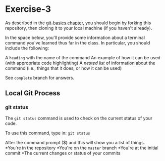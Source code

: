 # Exercise-3

As described in the [git-basics chapter](https://info201.github.io/git-basics.html), you should begin by forking this repository, then cloning it to your local machine (if you haven't already).

In the space below, you'll provide some information about a terminal command you've learned thus far in the class. In particular, you should include the following:

A `heading` with the name of the command
An example of how it can be used (with appropriate code highlighting)
A _nested list_ of information about the command (i.e., things that it does, or how it can be used)

See `complete` branch for answers.

## Local Git Process
### git status
The `git status` command is used to check on the current status of your code.  

To use this command, type in:
`git status`

After the command prompt ($) and this will show you a list of things.
*You're in the repository
*You're on the `master` branch
*You're at the initial commit
*The current changes or status of your commits
